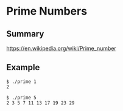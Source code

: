 # Prime Numbers

## Summary

https://en.wikipedia.org/wiki/Prime_number

## Example

```
$ ./prime 1
2
```

```
$ ./prime 5
2 3 5 7 11 13 17 19 23 29
```
